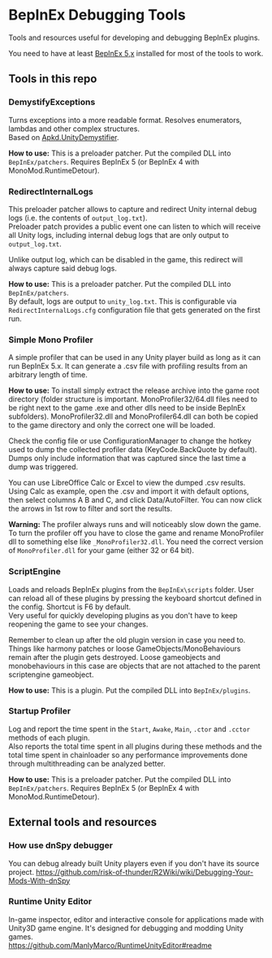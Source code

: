 # BepInEx Debugging Tools
Tools and resources useful for developing and debugging BepInEx plugins.

You need to have at least [BepInEx 5,x](https://github.com/BepInEx/BepInEx) installed for most of the tools to work.

## Tools in this repo

### DemystifyExceptions
Turns exceptions into a more readable format. Resolves enumerators, lambdas and other complex structures.  
Based on [Apkd.UnityDemystifier](https://github.com/apkd/Apkd.UnityDemystifier).

**How to use:** This is a preloader patcher. Put the compiled DLL into `BepInEx/patchers`. Requires BepInEx 5 (or BepInEx 4 with MonoMod.RuntimeDetour).

### RedirectInternalLogs

This preloader patcher allows to capture and redirect Unity internal debug logs (i.e. the contents of `output_log.txt`).  
Preloader patch provides a public event one can listen to which will receive all Unity logs, including internal debug logs that are only output to `output_log.txt`.

Unlike output log, which can be disabled in the game, this redirect will always capture said debug logs.

**How to use:** This is a preloader patcher. Put the compiled DLL into `BepInEx/patchers`.  
By default, logs are output to `unity_log.txt`. This is configurable via `RedirectInternalLogs.cfg` configuration file that gets generated on the first run.

### Simple Mono Profiler
A simple profiler that can be used in any Unity player build as long as it can run BepInEx 5.x. It can generate a .csv file with profiling results from an arbitrary length of time.

**How to use:** To install simply extract the release archive into the game root directory (folder structure is important. MonoProfiler32/64.dll files need to be right next to the game .exe and other dlls need to be inside BepInEx subfolders). MonoProfiler32.dll and MonoProfiler64.dll can both be copied to the game directory and only the correct one will be loaded.

Check the config file or use ConfigurationManager to change the hotkey used to dump the collected profiler data (KeyCode.BackQuote by default). Dumps only include information that was captured since the last time a dump was triggered.

You can use LibreOffice Calc or Excel to view the dumped .csv results. Using Calc as example, open the .csv and import it with default options, then select columns A B and C, and click Data/AutoFilter. You can now click the arrows in 1st row to filter and sort the results.

**Warning:** The profiler always runs and will noticeably slow down the game. To turn the profiler off you have to close the game and rename MonoProfiler dll to something else like `_MonoProfiler32.dll`. You need the correct version of `MonoProfiler.dll` for your game (either 32 or 64 bit).

### ScriptEngine
Loads and reloads BepInEx plugins from the `BepInEx\scripts` folder. User can reload all of these plugins by pressing the keyboard shortcut defined in the config. Shortcut is F6 by default.  
Very useful for quickly developing plugins as you don't have to keep reopening the game to see your changes.

Remember to clean up after the old plugin version in case you need to. Things like harmony patches or loose GameObjects/MonoBehaviours remain after the plugin gets destroyed. Loose gameobjects and monobehaviours in this case are objects that are not attached to the parent scriptengine gameobject.

**How to use:** This is a plugin. Put the compiled DLL into `BepInEx/plugins`.

### Startup Profiler
Log and report the time spent in the `Start`, `Awake`, `Main`, `.ctor` and `.cctor` methods of each plugin.  
Also reports the total time spent in all plugins during these methods and the total time spent in chainloader so any performance improvements done through multithreading can be analyzed better.

**How to use:** This is a preloader patcher. Put the compiled DLL into `BepInEx/patchers`. Requires BepInEx 5 (or BepInEx 4 with MonoMod.RuntimeDetour).


## External tools and resources

### How use dnSpy debugger
You can debug already built Unity players even if you don't have its source project.
https://github.com/risk-of-thunder/R2Wiki/wiki/Debugging-Your-Mods-With-dnSpy

### Runtime Unity Editor
In-game inspector, editor and interactive console for applications made with Unity3D game engine. It's designed for debugging and modding Unity games.  
https://github.com/ManlyMarco/RuntimeUnityEditor#readme
